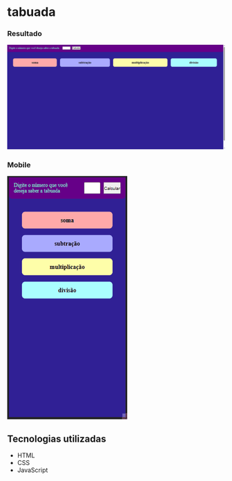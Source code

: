 # tabuada

### Resultado

<img src='src/design/result.gif'>

### Mobile

<img src='src/design/result-mobile.gif'>

## Tecnologias utilizadas

- HTML
- CSS
- JavaScript
